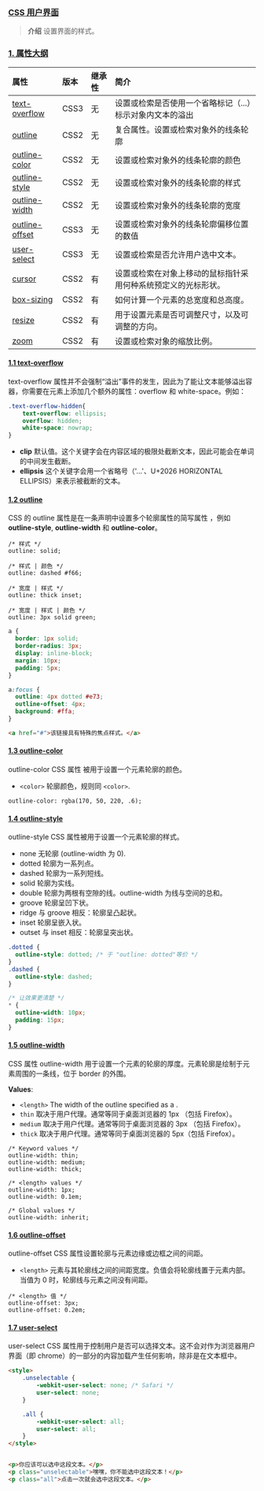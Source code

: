 ### [CSS 用户界面](#)
> **介绍** 设置界面的样式。


### [1. 属性大纲](#)

| 属性                                                                                 | 版本	   | 继承性 | 简介                              |
|:-----------------------------------------------------------------------------------|:------|:----|:--------------------------------|
| [text-overflow](https://developer.mozilla.org/zh-CN/docs/Web/CSS/text-overflow)	   | CSS3  | 	无  | 	设置或检索是否使用一个省略标记（...）标示对象内文本的溢出 |
| [outline](https://developer.mozilla.org/zh-CN/docs/Web/CSS/outline)	               | CSS2	 | 无	  | 复合属性。设置或检索对象外的线条轮廓              |
| [outline-color](https://developer.mozilla.org/zh-CN/docs/Web/CSS/outline-color)    | 	CSS2 | 	无  | 	设置或检索对象外的线条轮廓的颜色               |
| [outline-style](https://developer.mozilla.org/zh-CN/docs/Web/CSS/outline-style)    | 	CSS2 | 	无  | 	设置或检索对象外的线条轮廓的样式               |
| [outline-width](https://developer.mozilla.org/zh-CN/docs/Web/CSS/outline-width)    | 	CSS2 | 	无  | 	设置或检索对象外的线条轮廓的宽度               |
| [outline-offset](https://developer.mozilla.org/zh-CN/docs/Web/CSS/outline-offset)	 | CSS3  | 	无  | 	设置或检索对象外的线条轮廓偏移位置的数值           |
| [user-select](https://developer.mozilla.org/zh-CN/docs/Web/CSS/user-select)        | CSS3  | 无 | 设置或检索是否允许用户选中文本。|
| [cursor](https://developer.mozilla.org/zh-CN/docs/Web/CSS/cursor)                  |	CSS2|	有|	设置或检索在对象上移动的鼠标指针采用何种系统预定义的光标形状。|
| [box-sizing](https://developer.mozilla.org/zh-CN/docs/Web/CSS/box-sizing)          |	CSS2|	有|	如何计算一个元素的总宽度和总高度。|
| [resize](https://developer.mozilla.org/zh-CN/docs/Web/CSS/resize)              |	CSS2|	有|	用于设置元素是否可调整尺寸，以及可调整的方向。|
| [zoom](https://juejin.cn/post/6844903945614147591)              |	CSS2|	有|	设置或检索对象的缩放比例。|


#### [1.1 text-overflow](#)
text-overflow 属性并不会强制“溢出”事件的发生，因此为了能让文本能够溢出容器，你需要在元素上添加几个额外的属性：overflow 和 white-space。例如：

```css
.text-overflow-hidden{
    text-overflow: ellipsis;
    overflow: hidden;
    white-space: nowrap;
}
```
* **clip** 默认值。这个关键字会在内容区域的极限处截断文本，因此可能会在单词的中间发生截断。
* **ellipsis** 这个关键字会用一个省略号（'…'、U+2026 HORIZONTAL ELLIPSIS）来表示被截断的文本。

#### [1.2 outline](#)
CSS 的 outline 属性是在一条声明中设置多个轮廓属性的简写属性 ，例如 **outline-style**, **outline-width** 和 **outline-color**。

```
/* 样式 */
outline: solid;

/* 样式 | 颜色 */
outline: dashed #f66;

/* 宽度 | 样式 */
outline: thick inset;

/* 宽度 | 样式 | 颜色 */
outline: 3px solid green;
```

```css
a {
  border: 1px solid;
  border-radius: 3px;
  display: inline-block;
  margin: 10px;
  padding: 5px;
}

a:focus {
  outline: 4px dotted #e73;
  outline-offset: 4px;
  background: #ffa;
}
```

```html
<a href="#">该链接具有特殊的焦点样式。</a>
```

#### [1.3 outline-color](#)
outline-color CSS 属性 被用于设置一个元素轮廓的颜色。

* `<color>` 轮廓颜色，规则同 `<color>`.

```
outline-color: rgba(170, 50, 220, .6);
```

#### [1.4 outline-style](#)
outline-style CSS 属性被用于设置一个元素轮廓的样式。

* none 无轮廓 (outline-width 为 0).
* dotted 轮廓为一系列点。
* dashed 轮廓为一系列短线。
* solid 轮廓为实线。
* double 轮廓为两根有空隙的线。outline-width 为线与空间的总和。
* groove 轮廓呈凹下状。
* ridge 与 groove 相反：轮廓呈凸起状。
* inset 轮廓呈嵌入状。
* outset 与 inset 相反：轮廓呈突出状。

```css
.dotted {
  outline-style: dotted; /* 于 "outline: dotted"等价 */
}
.dashed {
  outline-style: dashed;
}

/* 让效果更清楚 */
* {
  outline-width: 10px;
  padding: 15px;
}
```
#### [1.5 outline-width](#)
CSS 属性 outline-width 用于设置一个元素的轮廓的厚度。元素轮廓是绘制于元素周围的一条线，位于 border 的外围。

**Values**:
* `<length>` The width of the outline specified as a <length>.
* `thin` 取决于用户代理。通常等同于桌面浏览器的 1px （包括 Firefox）。
* `medium` 取决于用户代理。通常等同于桌面浏览器的 3px （包括 Firefox）。
* `thick` 取决于用户代理。通常等同于桌面浏览器的 5px（包括 Firefox）。

```
/* Keyword values */
outline-width: thin;
outline-width: medium;
outline-width: thick;

/* <length> values */
outline-width: 1px;
outline-width: 0.1em;

/* Global values */
outline-width: inherit;
```

#### [1.6 outline-offset](#)
outline-offset CSS 属性设置轮廓与元素边缘或边框之间的间距。
* `<length>` 元素与其轮廓线之间的间距宽度。负值会将轮廓线置于元素内部。当值为 0 时，轮廓线与元素之间没有间距。

```
/* <length> 值 */
outline-offset: 3px;
outline-offset: 0.2em;
```

#### [1.7 user-select](#)
user-select CSS 属性用于控制用户是否可以选择文本。这不会对作为浏览器用户界面（即 chrome）的一部分的内容加载产生任何影响，除非是在文本框中。

```html
<style>
    .unselectable {
        -webkit-user-select: none; /* Safari */
        user-select: none;
    }

    .all {
        -webkit-user-select: all;
        user-select: all;
    }
</style>


<p>你应该可以选中这段文本。</p>
<p class="unselectable">嘿嘿，你不能选中这段文本！</p>
<p class="all">点击一次就会选中这段文本。</p>
```